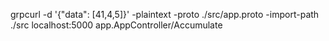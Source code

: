 grpcurl -d '{"data": [41,4,5]}' -plaintext -proto ./src/app.proto -import-path ./src localhost:5000 app.AppController/Accumulate
